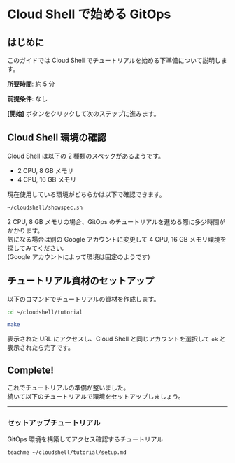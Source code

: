 # Cloud Shell で始める GitOps

## はじめに

このガイドでは Cloud Shell でチュートリアルを始める下準備について説明します。

**所要時間**: 約 5 分

**前提条件**: なし

**[開始]** ボタンをクリックして次のステップに進みます。


## Cloud Shell 環境の確認

Cloud Shell は以下の 2 種類のスペックがあるようです。
- 2 CPU, 8 GB メモリ
- 4 CPU, 16 GB メモリ

現在使用している環境がどちらかは以下で確認できます。
```bash
~/cloudshell/showspec.sh
```

2 CPU, 8 GB メモリの場合、GitOps のチュートリアルを進める際に多少時間がかかります。  
気になる場合は別の Google アカウントに変更して 4 CPU, 16 GB メモリ環境を探してみてください。  
(Google アカウントによって環境は固定のようです)

## チュートリアル資材のセットアップ

以下のコマンドでチュートリアルの資材を作成します。

```bash
cd ~/cloudshell/tutorial
```
```bash
make
```

表示された URL にアクセスし、Cloud Shell と同じアカウントを選択して `ok` と表示されたら完了です。


## Complete!

<walkthrough-conclusion-trophy></walkthrough-conclusion-trophy>

これでチュートリアルの準備が整いました。  
続いて以下のチュートリアルで環境をセットアップしましょう。

---

### セットアップチュートリアル

GitOps 環境を構築してアクセス確認するチュートリアル
```bash
teachme ~/cloudshell/tutorial/setup.md
```
